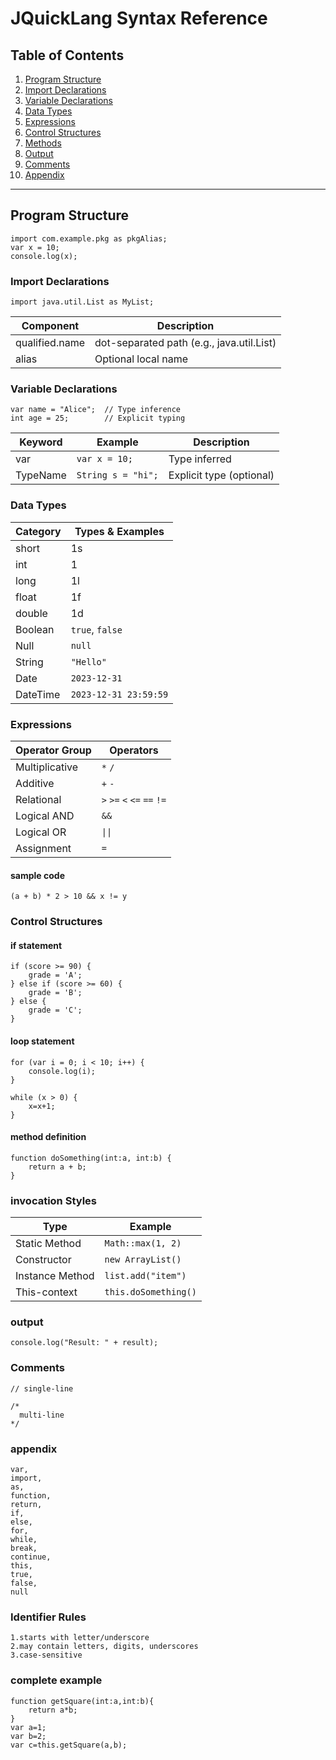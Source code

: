 # JQuickLang Syntax Reference

## Table of Contents
1. [Program Structure](#program-structure)
2. [Import Declarations](#import-declarations)
3. [Variable Declarations](#variable-declarations)
4. [Data Types](#data-types)
5. [Expressions](#expressions)
6. [Control Structures](#control-structures)
7. [Methods](#methods)
8. [Output](#output)
9. [Comments](#comments)
10. [Appendix](#appendix)

---

## Program Structure
```jquick
import com.example.pkg as pkgAlias;
var x = 10;
console.log(x);
```
### Import Declarations
```jquick
import java.util.List as MyList;
```
| Component        | Description                               |
|------------------|-------------------------------------------|
| qualified.name   | dot-separated path (e.g., java.util.List) |
| alias            | Optional local name                       |
### Variable Declarations
```jquick
var name = "Alice";  // Type inference
int age = 25;        // Explicit typing
```
| Keyword   | Example             | Description                     |
|-----------|---------------------|---------------------------------|
| var       | `var x = 10;`       | Type inferred                   |
| TypeName  | `String s = "hi";`  | Explicit type (optional)        |
### Data Types
| Category   | Types & Examples      |
|------------|-----------------------|
| short      | 1s                    |
| int        | 1                     |
| long       | 1l                    |
| float      | 1f                    |
| double     | 1d                    |
| Boolean    | `true`, `false`       |
| Null       | `null`                |
| String     | `"Hello"`             |
| Date       | `2023-12-31`          |
| DateTime   | `2023-12-31 23:59:59` |
###  Expressions
| Operator Group | Operators       |
|----------------|-----------------|
| Multiplicative  | `*` `/`         |
| Additive        | `+` `-`         |
| Relational      | `>` `>=` `<` `<=` `==` `!=` |
| Logical AND     | `&&`            |
| Logical OR      | `\|\|`          |
| Assignment      | `=`             |
#### sample code
```jquick
(a + b) * 2 > 10 && x != y
```
### Control Structures
#### if statement
```jquick
if (score >= 90) {
    grade = 'A';
} else if (score >= 60) {
    grade = 'B';
} else {
    grade = 'C';
}
```
#### loop statement
```jquick
for (var i = 0; i < 10; i++) {
    console.log(i);
}
```
```jquick
while (x > 0) {
    x=x+1;
}
```
#### method definition
```jquick
function doSomething(int:a, int:b) {
    return a + b;
}
```
### invocation Styles
| Type             | Example                     |
|------------------|-----------------------------|
| Static Method    | `Math::max(1, 2)`           |
| Constructor      | `new ArrayList()`           |
| Instance Method  | `list.add("item")`          |
| This-context     | `this.doSomething()`        |
### output
```jquick
console.log("Result: " + result);
```
### Comments
```jquick
// single-line
```
```jquick
/*
  multi-line
*/
```
### appendix
```string preserve keyword
var, 
import, 
as, 
function, 
return,
if, 
else, 
for, 
while,
break,
continue,
this,
true, 
false, 
null
```
### Identifier Rules
```string
1.starts with letter/underscore
2.may contain letters, digits, underscores
3.case-sensitive
```
### complete example
```jquick
function getSquare(int:a,int:b){
    return a*b;
}
var a=1;
var b=2;
var c=this.getSquare(a,b);
```